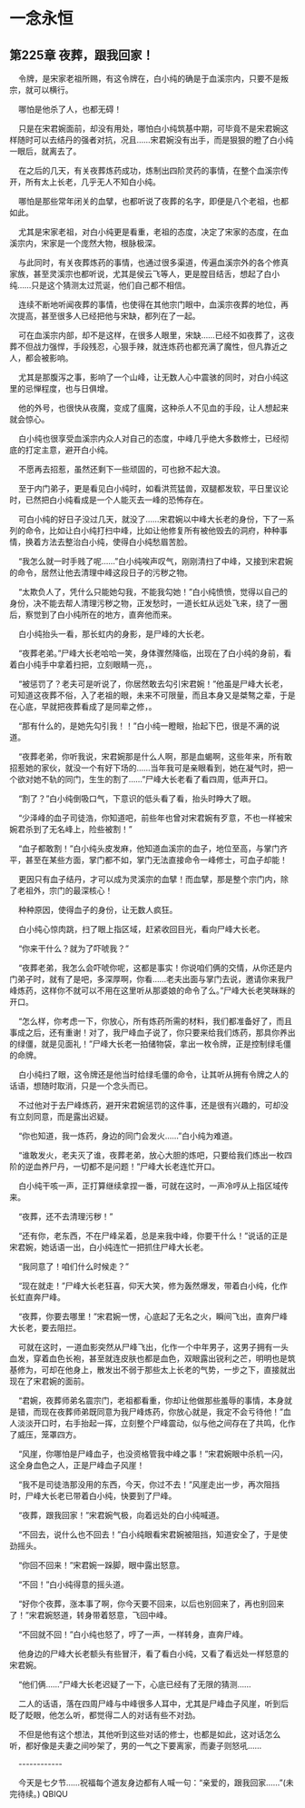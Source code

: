 # 一念永恒 
 ## 第225章 夜葬，跟我回家！
     令牌，是宋家老祖所赐，有这令牌在，白小纯的确是于血溪宗内，只要不是叛宗，就可以横行。

    哪怕是他杀了人，也都无碍！

    只是在宋君婉面前，却没有用处，哪怕白小纯筑基中期，可毕竟不是宋君婉这样随时可以去结丹的强者对抗，况且……宋君婉没有出手，而是狠狠的瞪了白小纯一眼后，就离去了。

    在之后的几天，有关夜葬炼药成功，炼制出四阶灵药的事情，在整个血溪宗传开，所有太上长老，几乎无人不知白小纯。

    哪怕是那些常年闭关的血擘，也都听说了夜葬的名字，即便是八个老祖，也都如此。

    尤其是宋家老祖，对白小纯更是看重，老祖的态度，决定了宋家的态度，在血溪宗内，宋家是一个庞然大物，根脉极深。

    与此同时，有关夜葬炼药的事情，也通过很多渠道，传遍血溪宗外的各个修真家族，甚至灵溪宗也都听说，尤其是侯云飞等人，更是膛目结舌，想起了白小纯……只是这个猜测太过荒诞，他们自己都不相信。

    连续不断地听闻夜葬的事情，也使得在其他宗门眼中，血溪宗夜葬的地位，再次提高，甚至很多人已经把他与宋缺，都列在了一起。

    可在血溪宗内部，却不是这样，在很多人眼里，宋缺……已经不如夜葬了，这夜葬不但战力强悍，手段残忍，心狠手辣，就连炼药也都充满了魔性，但凡靠近之人，都会被影响。

    尤其是那腹泻之事，影响了一个山峰，让无数人心中震骇的同时，对白小纯这里的忌惮程度，也与日俱增。

    他的外号，也很快从夜魔，变成了瘟魔，这种杀人不见血的手段，让人想起来就会惊心。

    白小纯也很享受血溪宗内众人对自己的态度，中峰几乎绝大多数修士，已经彻底的打定主意，避开白小纯。

    不愿再去招惹，虽然还剩下一些顽固的，可也掀不起大浪。

    至于内门弟子，更是看见白小纯时，如看洪荒猛兽，双腿都发软，平日里议论时，已然把白小纯看成是一个人能灭去一峰的恐怖存在。

    可白小纯的好日子没过几天，就没了……宋君婉以中峰大长老的身份，下了一系列的命令，比如让白小纯打扫中峰，比如让他修复所有被他毁去的洞府，种种事情，换着方法去整治白小纯，使得白小纯愁眉苦脸。

    “我怎么就一时手贱了呢……”白小纯唉声叹气，刚刚清扫了中峰，又接到宋君婉的命令，居然让他去清理中峰这段日子的污秽之物。

    “太欺负人了，凭什么只能她勾我，不能我勾她！”白小纯愤愤，觉得以自己的身份，决不能去帮人清理污秽之物，正发愁时，一道长虹从远处飞来，绕了一圈后，察觉到了白小纯所在的地方，直奔他而来。

    白小纯抬头一看，那长虹内的身影，是尸峰的大长老。

    “夜葬老弟。”尸峰大长老哈哈一笑，身体骤然降临，出现在了白小纯的身前，看着白小纯手中拿着扫把，立刻眼睛一亮，。

    “被惩罚了？老夫可是听说了，你居然敢去勾引宋君婉！”他虽是尸峰大长老，可知道这夜葬不俗，入了老祖的眼，未来不可限量，而且本身又是桀骜之辈，于是在心底，早就把夜葬看成了是同辈之修，。

    “那有什么的，是她先勾引我！！”白小纯一瞪眼，抬起下巴，很是不满的说道。

    “夜葬老弟，你听我说，宋君婉那是什么人啊，那是血蝎啊，这些年来，所有敢招惹她的家伙，就没一个有好下场的……当年我可是亲眼看到，她在凝气时，把一个欲对她不轨的同门，生生的割了……”尸峰大长老看了看四周，低声开口。

    “割了？”白小纯倒吸口气，下意识的低头看了看，抬头时睁大了眼。

    “少泽峰的血子司徒浩，你知道吧，前些年也曾对宋君婉有歹意，不也一样被宋婉君杀到了无名峰上，险些被割！”

    “血子都敢割！”白小纯头皮发麻，他知道血溪宗的血子，地位至高，与掌门齐平，甚至在某些方面，掌门都不如，掌门无法直接命令一峰修士，可血子却能！

    更因只有血子结丹，才可以成为灵溪宗的血擘！而血擘，那是整个宗门内，除了老祖外，宗门的最深核心！

    种种原因，使得血子的身份，让无数人疯狂。

    白小纯心惊肉跳，扫了眼上指区域，赶紧收回目光，看向尸峰大长老。

    “你来干什么？就为了吓唬我？”

    “夜葬老弟，我怎么会吓唬你呢，这都是事实！你说咱们俩的交情，从你还是内门弟子时，就有了是吧，多深厚啊，你看……老夫出面与掌门去说，邀请你来我尸峰炼药，这样你不就可以不用在这里听从那婆娘的命令了么。”尸峰大长老笑眯眯的开口。

    “怎么样，你考虑一下，你放心，所有炼药所需的材料，我们都准备好了，而且事成之后，还有重谢！对了，我尸峰血子说了，你只要来给我们炼药，那具你养出的绿僵，就是见面礼！”尸峰大长老一拍储物袋，拿出一枚令牌，正是控制绿毛僵的命牌。

    白小纯扫了眼，这令牌还是他当时给绿毛僵的命令，让其听从拥有令牌之人的话语，想随时取消，只是一个念头而已。

    不过他对于去尸峰炼药，避开宋君婉惩罚的这件事，还是很有兴趣的，可却没有立刻同意，而是露出迟疑。

    “你也知道，我一炼药，身边的同门会发火……”白小纯为难道。

    “谁敢发火，老夫灭了谁，夜葬老弟，放心大胆的炼吧，只要给我们炼出一枚四阶的逆血养尸丹，一切都不是问题！”尸峰大长老连忙开口。

    白小纯干咳一声，正打算继续拿捏一番，可就在这时，一声冷哼从上指区域传来。

    “夜葬，还不去清理污秽！”

    “还有你，老东西，不在尸峰呆着，总是来我中峰，你要干什么！”说话的正是宋君婉，她话语一出，白小纯连忙一把抓住尸峰大长老。

    “我同意了！咱们什么时候走？”

    “现在就走！”尸峰大长老狂喜，仰天大笑，修为轰然爆发，带着白小纯，化作长虹直奔尸峰。

    “夜葬，你要去哪里！”宋君婉一愣，心底起了无名之火，瞬间飞出，直奔尸峰大长老，要去阻拦。

    可就在这时，一道血影突然从尸峰飞出，化作一个中年男子，这男子拥有一头血发，穿着血色长袍，甚至就连皮肤也都是血色，双眼露出锐利之芒，明明也是筑基修为，可却在他身上，散发出不弱于那些太上长老的气势，一步之下，直接就出现在了宋君婉的面前。

    “君婉，夜葬师弟名震宗门，老祖都看重，你却让他做那些羞辱的事情，本身就是错，而现在夜葬师弟既同意为我尸峰炼药，你放心就是，我定不会亏待他！”血人淡淡开口时，右手抬起一挥，立刻整个尸峰震动，似与他之间存在了共鸣，化作了威压，笼罩四方。

    “风崖，你哪怕是尸峰血子，也没资格管我中峰之事！”宋君婉眼中杀机一闪，这全身血色之人，正是尸峰血子风崖！

    “我不是司徒浩那没用的东西，今天，你过不去！”风崖走出一步，再次阻挡时，尸峰大长老已带着白小纯，快要到了尸峰。

    “夜葬，跟我回家！”宋君婉气极，向着远处的白小纯喊道。

    “不回去，说什么也不回去！”白小纯眼看宋君婉被阻挡，知道安全了，于是使劲摇头。

    “你回不回来！”宋君婉一跺脚，眼中露出怒意。

    “不回！”白小纯得意的摇头道。

    “好你个夜葬，涨本事了啊，你今天要不回来，以后也别回来了，再也别回来了！”宋君婉怒道，转身带着怒意，飞回中峰。

    “不回就不回！”白小纯也怒了，哼了一声，一样转身，直奔尸峰。

    他身边的尸峰大长老额头有些冒汗，看了看白小纯，又看了看远处一样怒意的宋君婉。

    “他们俩……”尸峰大长老迟疑了一下，心底已经有了无限的猜测……

    二人的话语，落在四周尸峰与中峰很多人耳中，尤其是尸峰血子风崖，听到后眨了眨眼，他怎么听，都觉得二人的对话有些不对劲。

    不但是他有这个想法，其他听到这些对话的修士，也都是如此，这对话怎么听，都好像是夫妻之间吵架了，男的一气之下要离家，而妻子则怒吼……

    ------------

    今天是七夕节……祝福每个道友身边都有人喊一句：“亲爱的，跟我回家……”(未完待续。) 
QBIQU